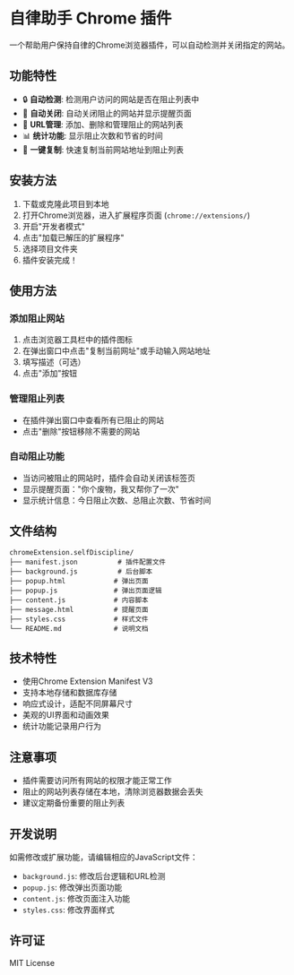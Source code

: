 # 自律助手 Chrome 插件

一个帮助用户保持自律的Chrome浏览器插件，可以自动检测并关闭指定的网站。

## 功能特性

- 🔒 **自动检测**: 检测用户访问的网站是否在阻止列表中
- 🚫 **自动关闭**: 自动关闭阻止的网站并显示提醒页面
- 📝 **URL管理**: 添加、删除和管理阻止的网站列表
- 📊 **统计功能**: 显示阻止次数和节省的时间
- 🎯 **一键复制**: 快速复制当前网站地址到阻止列表

## 安装方法

1. 下载或克隆此项目到本地
2. 打开Chrome浏览器，进入扩展程序页面 (`chrome://extensions/`)
3. 开启"开发者模式"
4. 点击"加载已解压的扩展程序"
5. 选择项目文件夹
6. 插件安装完成！

## 使用方法

### 添加阻止网站
1. 点击浏览器工具栏中的插件图标
2. 在弹出窗口中点击"复制当前网址"或手动输入网站地址
3. 填写描述（可选）
4. 点击"添加"按钮

### 管理阻止列表
- 在插件弹出窗口中查看所有已阻止的网站
- 点击"删除"按钮移除不需要的网站

### 自动阻止功能
- 当访问被阻止的网站时，插件会自动关闭该标签页
- 显示提醒页面："你个废物，我又帮你了一次"
- 显示统计信息：今日阻止次数、总阻止次数、节省时间

## 文件结构

```
chromeExtension.selfDiscipline/
├── manifest.json          # 插件配置文件
├── background.js          # 后台脚本
├── popup.html            # 弹出页面
├── popup.js              # 弹出页面逻辑
├── content.js            # 内容脚本
├── message.html          # 提醒页面
├── styles.css            # 样式文件
└── README.md             # 说明文档
```

## 技术特性

- 使用Chrome Extension Manifest V3
- 支持本地存储和数据库存储
- 响应式设计，适配不同屏幕尺寸
- 美观的UI界面和动画效果
- 统计功能记录用户行为

## 注意事项

- 插件需要访问所有网站的权限才能正常工作
- 阻止的网站列表存储在本地，清除浏览器数据会丢失
- 建议定期备份重要的阻止列表

## 开发说明

如需修改或扩展功能，请编辑相应的JavaScript文件：
- `background.js`: 修改后台逻辑和URL检测
- `popup.js`: 修改弹出页面功能
- `content.js`: 修改页面注入功能
- `styles.css`: 修改界面样式

## 许可证

MIT License
